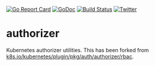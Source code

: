 [![Go Report Card](https://goreportcard.com/badge/kmodules.xyz/authorizer)](https://goreportcard.com/report/kmodules.xyz/authorizer)
[![GoDoc](https://godoc.org/kmodules.xyz/authorizer?status.svg "GoDoc")](https://godoc.org/kmodules.xyz/authorizer)
[![Build Status](https://github.com/kmodules/authorizer/workflows/CI/badge.svg)](https://github.com/kmodules/authorizer/actions?workflow=CI)
[![Twitter](https://img.shields.io/twitter/follow/appscodehq.svg?style=social&logo=twitter&label=Follow)](https://twitter.com/intent/follow?screen_name=AppsCodeHQ)

# authorizer

Kubernetes authorizer utilities. This has been forked from [k8s.io/kubernetes/plugin/pkg/auth/authorizer/rbac](https://github.com/kubernetes/kubernetes/tree/1367cca8fd67b09606b01c0a9e46cef59aef3424/plugin/pkg/auth/authorizer/rbac).
